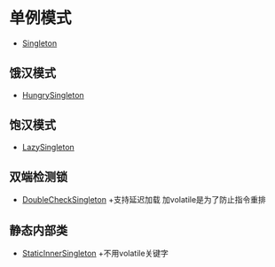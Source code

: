 # 单例模式
 + [Singleton](Singleton.java)

## 饿汉模式
 + [HungrySingleton](HungrySingleton.java)
 
## 饱汉模式
 + [LazySingleton](LazySingleton.java)
 
## 双端检测锁
 + [DoubleCheckSingleton](DoubleCheckSingleton.java)
+支持延迟加载
加volatile是为了防止指令重排

## 静态内部类
 + [StaticInnerSingleton](StaticInnerSingleton.java)
+不用volatile关键字